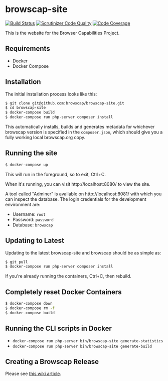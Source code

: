 # browscap-site

[![Build Status](https://travis-ci.org/browscap/browscap-site.svg?branch=master)](https://travis-ci.org/browscap/browscap-site) [![Scrutinizer Code Quality](https://scrutinizer-ci.com/g/browscap/browscap-site/badges/quality-score.png?b=master)](https://scrutinizer-ci.com/g/browscap/browscap-site/?branch=master) [![Code Coverage](https://scrutinizer-ci.com/g/browscap/browscap-site/badges/coverage.png?b=master)](https://scrutinizer-ci.com/g/browscap/browscap-site/?branch=master)

This is the website for the Browser Capabilities Project.

## Requirements

 - Docker
 - Docker Compose

## Installation

The initial installation process looks like this:

```bash
$ git clone git@github.com:browscap/browscap-site.git
$ cd browscap-site
$ docker-compose build
$ docker-compose run php-server composer install
```

This automatically installs, builds and generates metadata for whichever browscap version is specified in the
`composer.json`, which should give you a fully working local browscap.org copy.

## Running the site

```bash
$ docker-compose up
```

This will run in the foreground, so to exit, Ctrl+C.

When it's running, you can visit http://localhost:8080/ to view the site.

A tool called "Adminer" is available on http://localhost:8081/ with which you can inspect the database. The login
credentials for the development environment are:

 * Username: `root`
 * Password: `password`
 * Database: `browscap`

## Updating to Latest

Updating to the latest browscap-site and browscap should be as simple as:

```bash
$ git pull
$ docker-compose run php-server composer install
```

If you're already running the containers, Ctrl+C, then rebuild.

## Completely reset Docker Containers

```bash
$ docker-compose down
$ docker-compose rm -f
$ docker-compose build
```

## Running the CLI scripts in Docker

 * `docker-compose run php-server bin/browscap-site generate-statistics`
 * `docker-compose run php-server bin/browscap-site generate-build`

## Creating a Browscap Release

Please see [this wiki article](https://github.com/browscap/browscap/wiki/Public-release-procedure).
